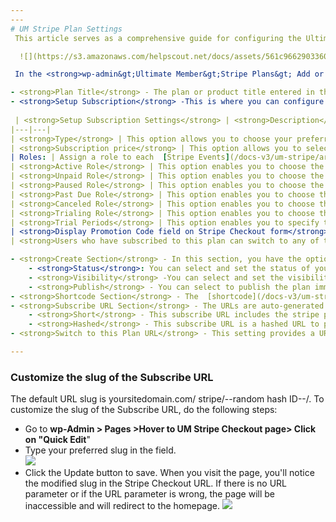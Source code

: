 ```yaml
---
---
# UM Stripe Plan Settings
 This article serves as a comprehensive guide for configuring the Ultimate Member Stripe Plan Settings, ensuring seamless and tailored integration with your Stripe.com products or subscriptions.

  ![](https://s3.amazonaws.com/helpscout.net/docs/assets/561c96629033600a7a36d662/images/660dbc7461880b0280f71c84/file-0huXQxWR5a.png)

 In the <strong>wp-admin&gt;Ultimate Member&gt;Stripe Plans&gt; Add or Edit a plan</strong>, you have the options to set up the following:

- <strong>Plan Title</strong> - The plan or product title entered in this field will be displayed as an option in the Stripe Plan field of the form.
- <strong>Setup Subscription</strong> -This is where you can configure the following options:
   
 | <strong>Setup Subscription Settings</strong> | <strong>Description</strong> |
|---|---|
| <strong>Type</strong> | This option allows you to choose your preferred subscription plan type. If prices are imported from your Stripe account, it only displays the product payment type, and you'll be unable to edit it. If you set up the Stripe Plan in Ultimate Member, you can choose whether your product is recurring or one-time.     <strong>Recurring:</strong> This streamlines subscription-based payments effortlessly with automated scheduling    <strong>One-time</strong>: Securely processes individual transactions, perfect for single purchases, donations, or unique financial interactions. |
| <strong>Subscription price</strong> | This option allows you to select from the Imported Subscription Price from your Stripe Account. If prices are imported from your Stripe account, it only displays the product prices you've created in Stripe, and you'll be unable to select from the prices. If you set up the Stripe Plan in Ultimate Member, you can choose which imported subscription price you prefer. |
| Roles: | Assign a role to each  [Stripe Events](/docs-v3/um-stripe/article/1616-stripe-shortcodes-reference) . |
| <strong>Active Role</strong> | This option enables you to choose the role to assign when a subscription is <strong>active</strong> |
| <strong>Unpaid Role</strong> | This option enables you to choose the role to assign when a subscription is <strong>unpaid</strong> |
| <strong>Paused Role</strong> | This option enables you to choose the role to assign when a subscription is <strong>paused</strong> |
| <strong>Past Due Role</strong> | This option enables you to choose the role to assign when a subscription is <strong>past due</strong> |
| <strong>Canceled Role</strong> | This option enables you to choose the role to assign when a subscription is <strong>canceled</strong> |
| <strong>Trialing Role</strong> | This option enables you to choose the role to assign when a subscription is on <strong>trial</strong> |
| <strong>Trial Periods</strong> | This option enables you to specify the trial period duration in days for your subscription plan. It determines the default number of trial days when enrolling a customer, activating the trial functionality of the subscription plan. This setting will always override any trials associated with a subscribed plan. Ensure the trial end value is set to a minimum of 2 days. |
| <strong>Display Promotion Code field on Stripe Checkout form</strong> | When enabled, customers can enter a promotion code on the Stripe Checkout form. However, if the pricing model for your product in Stripe.com is set to 'customer chooses price' with an adjustable amount enabled in the Price settings, this option will be disabled during the checkout process. The image below illustrates how the Promotion Code functions in the Stripe Checkout Form:  ![](https://s3.amazonaws.com/helpscout.net/docs/assets/561c96629033600a7a36d662/images/65831ae52e3a566b03b69bce/file-mGLK2Dm6ox.png) |
| <strong>Users who have subscribed to this plan can switch to any of the chosen Stripe Prices.</strong> | In this setting, users who have subscribed to a specific plan can switch to any of the chosen Stripe Prices. This feature allows logged-in users to change the price within the Stripe Plan, and the updated prices will be displayed on the Stripe Customer Portal. This functionality provides users with the flexibility to adjust their subscription according to their needs or preferences. Explore further details  [here](/docs-v3/um-stripe/article/1929-enabling-customers-to-switch-plans-via-stripe-portal) . |

- <strong>Create Section</strong> - In this section, you have the option to set the Stripe Plan as a draft, edit, create, update, or delete. 
    - <strong>Status</strong>: You can select and set the status of your plan to publish, pending review, or draft.
    - <strong>Visibility</strong> -You can select and set the visibility of your plan to public, password-protected, or private.
    - <strong>Publish</strong> - You can select to publish the plan immediately or edit the published date and time.
- <strong>Shortcode Section</strong> - The  [shortcode](/docs-v3/um-stripe/article/1616-stripe-shortcodes-reference)  generates a button for customers to check out and subscribe to your Stripe plan.
- <strong>Subscribe URL Section</strong> - The URLs are auto-generated once you import the price from your Stripe account. The URL will redirect users to the Stripe Checkout with your Stripe plan. 
    - <strong>Short</strong> - This subscribe URL includes the stripe plan ID e.g.  [https://ultimate-member-32612-8491614.umsites.net?um\_stripe\_plan\_id=51](https://ultimate-member-32612-8491614.umsites.net/?um_stripe_plan_id=51)
    - <strong>Hashed</strong> - This subscribe URL is a hashed URL to prevent the post\_id from being exposed. The created Stripe Checkout Page, when you activated the UM Stripe plugin, is to hold the generated hashed as a Subscribe URL. e.g. [ https://ultimate-member-32612-8491614.umsites.net/stripe/](https://ultimate-member-32612-8491614.umsites.net/stripe/)  [OTg3MmVkOWZjMjJmYzE4MmQzNzFjM2U5ZWQzMTYwOTQ](https://um.x/checkout/OTg3MmVkOWZjMjJmYzE4MmQzNzFjM2U5ZWQzMTYwOTQ)
- <strong>Switch to this Plan URL</strong> - This setting provides a URL that allows users to easily switch to the selected subscription plan. When users visits or click on this URL, they will be redirected to a page where they can confirm the switch, providing a seamless experience for managing their subscription preferences. This feature is particularly useful for membership sites or subscription-based services that offer multiple plans and want to simplify the process for users to switch between them. Read more info  [here.](/docs-v3/um-stripe/article/1929-enabling-customers-to-switch-plans-via-stripe-portal)

---
```


### Customize the slug of the Subscribe URL

 The default URL slug is yoursitedomain.com/ stripe/--random hash ID--/. To customize the slug of the Subscribe URL, do the following steps:

- Go to <strong>wp-Admin &gt; Pages &gt;Hover to UM Stripe Checkout page&gt; Click on "Quick Edit</strong>" ![]()
- Type your preferred slug in the field.  
      ![](https://s3.amazonaws.com/helpscout.net/docs/assets/561c96629033600a7a36d662/images/651db292c00c2b65208e1c82/file-VQ0SaN8bsz.png)
- Click the Update button to save. When you visit the page, you'll notice the modified slug in the Stripe Checkout URL. If there is no URL parameter or if the URL parameter is wrong, the page will be inaccessible and will redirect to the homepage. ![](https://s3.amazonaws.com/helpscout.net/docs/assets/561c96629033600a7a36d662/images/651db77a42d97d1c0459145f/file-yZAx80VqBx.png)